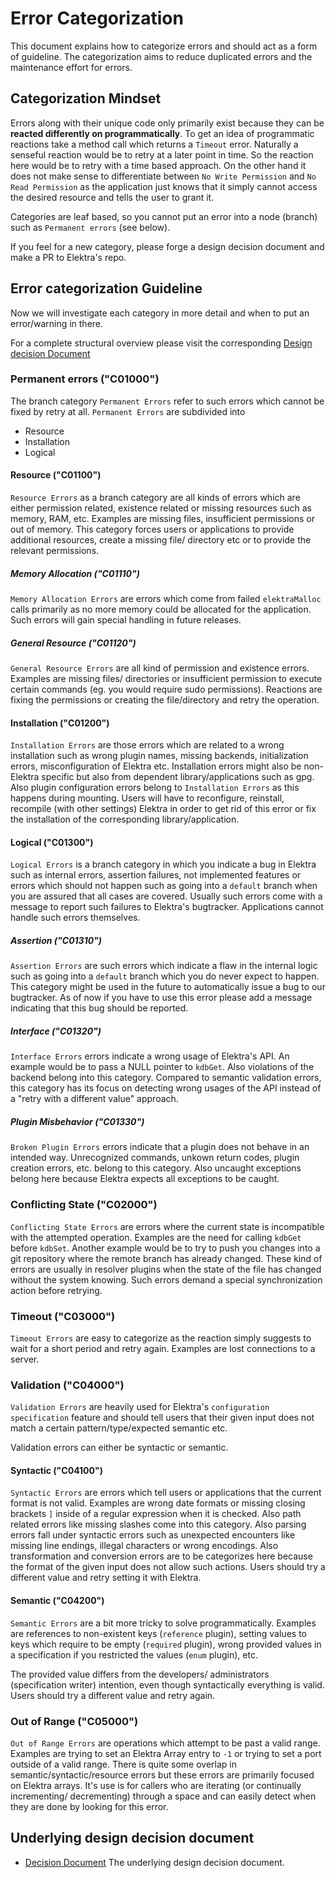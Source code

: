 # Error Categorization

This document explains how to categorize errors and should act as a form of guideline.
The categorization aims to reduce
duplicated errors and the maintenance effort for errors.

## Categorization Mindset

Errors along with their unique code only primarily exist because they can be **reacted
differently on programmatically**.
To get an idea of programmatic reactions take a method call which returns a `Timeout` error. Naturally
a senseful reaction would be to retry at a later point in time. So
the reaction here would be to retry with a time based approach. On the other hand
it does not make sense to differentiate between `No Write Permission` and `No Read Permission` as
the application just knows that it simply cannot access the desired resource and tells
the user to grant it.

Categories are leaf based, so you cannot put an error
into a node (branch) such as `Permanent errors` (see below).

If you feel for a new category,
please forge a design decision document and make a PR to Elektra's repo.

## Error categorization Guideline

Now we will investigate each category in more detail and when to put an error/warning in there.

For a complete structural overview please visit the corresponding
[Design decision Document](../decisions/error_codes.md)

### Permanent errors ("C01000")

The branch category `Permanent Errors` refer to such errors which cannot be fixed by retry
at all. `Permanent Errors` are subdivided into

- Resource
- Installation
- Logical

#### Resource ("C01100")

`Resource Errors` as a branch category are all kinds of errors which are either permission related, existence related
or missing resources such as memory, RAM, etc.
Examples are missing files, insufficient permissions or out of memory.
This category forces users or applications to provide additional resources, create a missing file/ directory etc
or to provide the relevant permissions.

##### Memory Allocation ("C01110")

`Memory Allocation Errors` are errors which come from failed `elektraMalloc` calls primarily as no
more memory could be allocated for the application. Such errors will gain special handling
in future releases.

##### General Resource ("C01120")

`General Resource Errors` are all kind of permission and existence errors. Examples are
missing files/ directories or insufficient permission to execute certain commands (eg. you
would require sudo permissions). Reactions are fixing the permissions or creating the file/directory
and retry the operation.

#### Installation ("C01200")

`Installation Errors` are those errors which are related to a wrong installation such as
wrong plugin names, missing backends, initialization errors, misconfiguration of Elektra etc.
Installation errors might also be non-Elektra specific but also from dependent library/applications
such as gpg.
Also plugin configuration errors belong to `Installation Errors` as this happens during
mounting.
Users will have to reconfigure, reinstall, recompile (with other settings) Elektra in order to
get rid of this error or fix the installation of the corresponding library/application.

#### Logical ("C01300")

`Logical Errors` is a branch category in which you indicate a bug in Elektra
such as internal errors, assertion failures, not implemented features or errors
which should not happen such as going into a `default` branch when you are assured that all cases
are covered. Usually such errors come with a message to report such failures to Elektra's bugtracker.
Applications cannot handle such errors themselves.

##### Assertion ("C01310")

`Assertion Errors` are such errors which indicate a flaw in the internal logic such as going into a `default`
branch which you do never expect to happen.
This category might be used in the future to automatically
issue a bug to our bugtracker. As of now if you have to use this error please add a message
indicating that this bug should be reported.

##### Interface ("C01320")

`Interface Errors` errors indicate a wrong usage of Elektra's API. An example would be to pass a NULL pointer to
`kdbGet`. Also violations of the backend belong into this category. Compared to semantic validation errors,
this category has its focus on detecting wrong usages of the API instead of a "retry with a different value" approach.

##### Plugin Misbehavior ("C01330")

`Broken Plugin Errors` errors indicate that a plugin does not behave in an intended way. Unrecognized commands,
unkown return codes, plugin creation errors, etc. belong to this category. Also uncaught exceptions belong here because
Elektra expects all exceptions to be caught.

### Conflicting State ("C02000")

`Conflicting State Errors` are errors where the current state is incompatible with the attempted operation.
Examples are the need for calling `kdbGet` before `kdbSet`. Another example would be to try to push you changes
into a git repository where the remote branch has already changed.
These kind of errors are usually in resolver plugins when the state of the file
has changed without the system knowing. Such errors demand a special synchronization action before retrying.

### Timeout ("C03000")

`Timeout Errors` are easy to categorize as the reaction simply suggests to wait for a short period and retry again.
Examples are lost connections to a server.

### Validation ("C04000")

`Validation Errors` are heavily used for Elektra's `configuration specification` feature and
should tell users that their given input does not match a certain pattern/type/expected semantic etc.

Validation errors can either be syntactic or semantic.

#### Syntactic ("C04100")

`Syntactic Errors` are errors which tell users or applications that the current format is not valid.
Examples are wrong date formats or missing closing brackets `]` inside of a regular expression when it is checked.
Also path related errors
like missing slashes come into this category. Also parsing errors fall under syntactic errors such as
unexpected encounters like missing line endings, illegal characters or wrong encodings. Also transformation
and conversion errors are to be categorizes here because the format of the given input does not allow such
actions. Users should try a different value and retry setting it with Elektra.

#### Semantic ("C04200")

`Semantic Errors` are a bit more tricky to solve programmatically. Examples are references to
non-existent keys (`reference` plugin), setting values to keys which require to be empty (`required` plugin),
wrong provided values in a specification if you restricted the values (`enum` plugin), etc.

The provided value differs from the developers/ administrators (specification writer) intention,
even though syntactically everything is valid. Users should try a different value and retry again.

### Out of Range ("C05000")

`Out of Range Errors` are operations which attempt to be past a valid range. Examples are trying to set
an Elektra Array entry to `-1` or trying to set a port outside of a valid range. There is quite some overlap
in semantic/syntactic/resource errors but these errors are primarily focused on Elektra arrays. It's use is for callers
who are iterating (or continually incrementing/ decrementing) through a space and can easily detect when they are
done by looking for this error.

## Underlying design decision document

- [Decision Document](../decisions/error_codes.md)
  The underlying design decision document.
